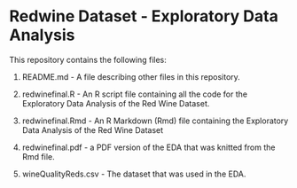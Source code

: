 # Redwine Dataset - Exploratory Data Analysis

This repository contains the following files:

1. README.md - A file describing other files in this repository.

2. redwinefinal.R - An R script file containing all the code for the Exploratory Data Analysis of the Red Wine Dataset.

3. redwinefinal.Rmd - An R Markdown (Rmd) file containing the Exploratory Data Analysis of the Red Wine Dataset

4. redwinefinal.pdf - a PDF version of the EDA that was knitted from the Rmd file.

5. wineQualityReds.csv - The dataset that was used in the EDA.


